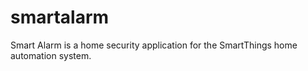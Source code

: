 smartalarm
==========

Smart Alarm is a home security application for the SmartThings home automation system.
